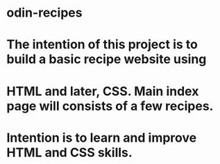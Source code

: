 # odin-recipes
# The intention of this project is to build a basic recipe website using 
# HTML and later, CSS. Main index page will consists of a few recipes.
# Intention is to learn and improve HTML and CSS skills.